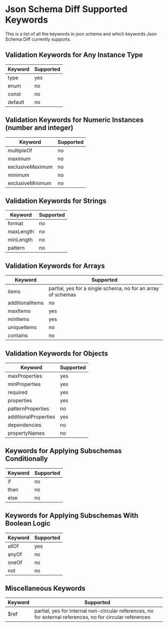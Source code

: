 # Json Schema Diff Supported Keywords

This is a list of all the keywords in json schema and which keywords Json Schema Diff currently supports.

## Validation Keywords for Any Instance Type

| Keyword | Supported |
|---|---|
| type | yes |
| enum | no |
| const | no |
| default | no |

## Validation Keywords for Numeric Instances (number and integer)

| Keyword | Supported |
|---|---|
| multipleOf | no |
| maximum | no |
| exclusiveMaximum | no |
| minimum | no |
| exclusiveMinimum | no |

## Validation Keywords for Strings

| Keyword | Supported |
|---|---|
| format | no |
| maxLength | no |
| minLength | no |
| pattern | no |

## Validation Keywords for Arrays

| Keyword | Supported |
|---|---|
| items | partial, yes for a single schema, no for an array of schemas |
| additionalItems | no |
| maxItems | yes |
| minItems | yes |
| uniqueItems | no |
| contains | no |


## Validation Keywords for Objects

| Keyword | Supported |
|---|---|
| maxProperties | yes |
| minProperties | yes |
| required | yes |
| properties | yes |
| patternProperties | no |
| additionalProperties | yes |
| dependencies | no |
| propertyNames | no |

## Keywords for Applying Subschemas Conditionally

| Keyword | Supported |
|---|---|
| if | no |
| then | no |
| else | no |


## Keywords for Applying Subschemas With Boolean Logic

| Keyword | Supported |
|---|---|
| allOf | yes |
| anyOf | no |
| oneOf | no |
| not | no |

## Miscellaneous Keywords

| Keyword | Supported |
|---|---|
| $ref | partial, yes for internal non-circular references, no for external references, no for circular references |
